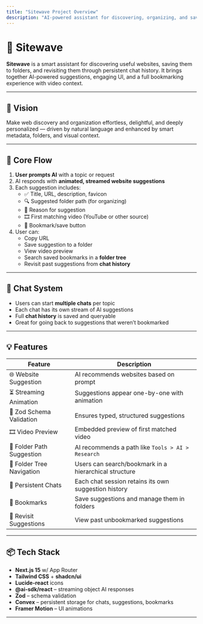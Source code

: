 ```yaml
---
title: "Sitewave Project Overview"
description: "AI-powered assistant for discovering, organizing, and saving website resources"
---
```


# 🌊 Sitewave

**Sitewave** is a smart assistant for discovering useful websites, saving them to folders, and revisiting them through persistent chat history. It brings together AI-powered suggestions, engaging UI, and a full bookmarking experience with video context.

---

## 🚀 Vision

Make web discovery and organization effortless, delightful, and deeply personalized — driven by natural language and enhanced by smart metadata, folders, and visual context.

---

## 🧠 Core Flow

1. **User prompts AI** with a topic or request
2. AI responds with **animated, streamed website suggestions**
3. Each suggestion includes:
   - ✅ Title, URL, description, favicon
   - 🔍 Suggested folder path (for organizing)
   - 💬 Reason for suggestion
   - 🎞️ First matching video (YouTube or other source)
   - 📌 Bookmark/save button
4. User can:
   - Copy URL
   - Save suggestion to a folder
   - View video preview
   - Search saved bookmarks in a **folder tree**
   - Revisit past suggestions from **chat history**

---

## 💬 Chat System

- Users can start **multiple chats** per topic
- Each chat has its own stream of AI suggestions
- Full **chat history** is saved and queryable
- Great for going back to suggestions that weren’t bookmarked

---

## 💡 Features

| Feature                        | Description |
|-------------------------------|-------------|
| 🌐 Website Suggestion         | AI recommends websites based on prompt |
| ⏳ Streaming Animation        | Suggestions appear one-by-one with animation |
| 🧠 Zod Schema Validation      | Ensures typed, structured suggestions |
| 🎞️ Video Preview             | Embedded preview of first matched video |
| 📁 Folder Path Suggestion     | AI recommends a path like `Tools > AI > Research` |
| 🌳 Folder Tree Navigation     | Users can search/bookmark in a hierarchical structure |
| 💬 Persistent Chats           | Each chat session retains its own suggestion history |
| 🔖 Bookmarks                  | Save suggestions and manage them in folders |
| 🔄 Revisit Suggestions        | View past unbookmarked suggestions |

---

## 📦 Tech Stack

- **Next.js 15** w/ App Router
- **Tailwind CSS** + **shadcn/ui**
- **Lucide-react** icons
- **@ai-sdk/react** – streaming object AI responses
- **Zod** – schema validation
- **Convex** – persistent storage for chats, suggestions, bookmarks
- **Framer Motion** – UI animations

---
